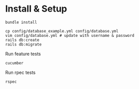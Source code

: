 # Install & Setup

```
bundle install

cp config/database_example.yml config/database.yml
vim config/database.yml # update with username & password
rails db:create
rails db:migrate
```

Run feature tests
```
cucumber
```

Run rpec tests
```
rspec
```
